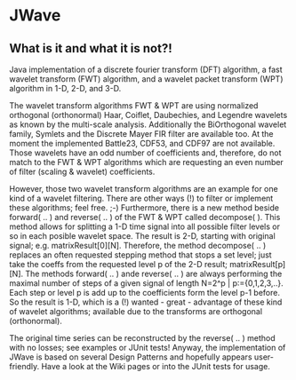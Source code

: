 # JWave
## What is it and what it is not?!
Java implementation of a discrete fourier transform (DFT) algorithm, a fast
wavelet transform (FWT) algorithm, and a wavelet packet transform (WPT)
algorithm in 1-D, 2-D, and 3-D.

The wavelet transform algorithms FWT & WPT are
using normalized orthogonal (orthonormal) Haar, Coiflet, Daubechies, and
Legendre wavelets as known by the multi-scale analysis. Additionally the
BiOrthogonal wavelet family, Symlets and the Discrete Mayer FIR filter are
available too. At the moment the implemented Battle23, CDF53, and CDF97 are not
available. Those wavelets have an odd number of coefficients and, therefore, do
not match to the FWT & WPT algorithms which are requesting an even number of
filter (scaling & wavelet) coefficients.

However, those two wavelet transform
algorithms are an example for one kind of a wavelet filtering. There are other
ways (!) to filter or implement these algorithms; feel free. ;-) Furthermore,
there is a new method beside forward( .. ) and reverse( .. ) of the FWT & WPT
called decompose( ). This method allows for splitting a 1-D time signal into all
possible filter levels or so in each posible wavelet space. The result is 2-D,
starting with original signal; e.g. matrixResult[0][N]. Therefore, the method
decompose( .. ) replaces an often requested stepping method that stops a set
level; just take the coeffs from the requested level p of the 2-D result;
matrixResult[p][N]. The methods forward( .. ) ande reverse( .. ) are always
performing the maximal number of steps of a given signal of length N=2^p |
p:={0,1,2,3,..}. Each step or level p is add up to the coefficients form the
level p-1 before. So the result is 1-D, which is a (!) wanted - great -
advantage of these kind of wavelet algorithms; available due to the transforms
are orthogonal (orthonormal).

The original time series can be reconstructed by
the reverse( .. ) method with no losses; see examples or JUnit tests! Anyway,
the implementation of JWave is based on several Design Patterns and hopefully
appears user-friendly. Have a look at the Wiki pages or into the JUnit tests for
usage.
